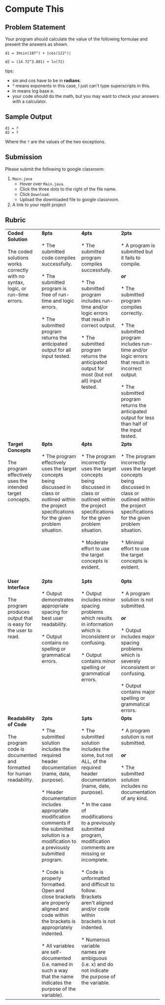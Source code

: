 # Compute This

## Problem Statement

Your program should calculate the value of the following formulae and present the answers as shown.

```
d1 = 3πsin(187°) + |cos(122°)|

d2 = (14.72^3.801) + ln(72)
```

tips:

- sin and cos have to be in **radians**.
- ^ means exponents in this case, I just can't type superscripts in this.
- ln means log base e.
- your code should do the math, but you may want to check your answers with a calculator.

## Sample Output

```
d1 = ?
d2 = ?
```

Where the `?` are the values of the two exceptions.

## Submission

Please submit the following to google classroom:

1. `Main.java`
    * Hover over `Main.java`.
    * Click the three dots to the right of the file name.
    * Click `Download`.
    * Upload the downloaded file to google classroom.
2. A link to your replit project

## Rubric

<table>
<tbody>
  <tr>
    <td valign="top"><b>Coded Solution</b><br><br>The coded solutions works correctly with no syntax, logic, or run-time errors.</td>
    <td valign="top"><b>8pts</b><br><br>* The submitted code compiles successfully. <br><br>* The submitted program is free of run-time and logic errors. <br><br>* The submitted program returns the anticipated output for all input tested.
</td>
    <td valign="top"><b>4pts</b><br><br>* The submitted program compiles successfully. <br><br>* The submitted program includes run-time and/or logic errors that result in correct output. <br><br>* The submitted program returns the anticipated output for most (but not all) input tested.
</td>
    <td valign="top"><b>2pts</b><br><br>* A program is submitted but it fails to compile. <br><br><b><em>or</em></b> <br><br>* The submitted program compiles correctly. <br><br>* The submitted program includes run-time and/or logic errors that result in incorrect output. <br><br>* The submitted program returns the anticipated output for less than half of the input tested.
</td>
    <td valign="top"><b>0pts</b><br><br>* A program solution is not submitted.
</td>
  </tr>
  <tr>
    <td valign="top"><b>Target Concepts</b><br><br>The program effectively uses the intended target concepts.</td>
    <td valign="top"><b>8pts</b><br><br>* The program effectively uses the target concepts being discussed in class or outlined within the project specifications for the given problem situation.
</td>
    <td valign="top"><b>4pts</b><br><br>* The program incorrectly uses the target concepts being discussed in class or outlined within the project specifications for the given problem situation. <br><br>* Moderate effort to use the target concepts is evident.
</td>
    <td valign="top"><b>2pts</b><br><br>* The program incorrectly uses the target concepts being discussed in class or outlined within the project specifications for the given problem situation. <br><br>* Minimal effort to use the target concepts is evident.
</td>
    <td valign="top"><b>0pts</b><br><br>* A program solution is not submitted. <br><br><b><em>or</em></b><br><br> * No attempt was made to use the target concepts being discussed in class or outlined within the project specifications for the given problem situation.
</td>
  </tr>
  <tr>
    <td valign="top"><b>User Interface</b><br><br>The program produces output that is easy for the user to read.</td>
    <td valign="top"><b>2pts</b><br><br>* Output demonstrates appropriate spacing for best user readability. <br><br>* Output contains no spelling or grammatical errors.
</td>
    <td valign="top"><b>1pts</b><br><br>* Output includes minor spacing problems which results in information which is inconsistent or confusing. <br><br>* Output contains minor spelling or grammatical errors.
</td>
    <td valign="top"><b>0pts</b><br><br>* A program solution is not submitted. <br><br><b><em>or</em></b> <br><br>* Output includes major spacing problems which is severely inconsistent or confusing. <br><br>* Output contains major spelling or grammatical errors.
</td>
  </tr>
  <tr>
    <td valign="top"><b>Readability of Code</b><br><br>The program code is documented and formatted for human readability.</td>
    <td valign="top"><b>2pts</b><br><br>* The submitted solution includes the required header documentation (name, date, purpose). <br><br>* Header documentation includes appropriate modification comments if the submitted solution is a modification to a previously submitted program. <br><br>* Code is properly formatted. Open and close brackets are properly aligned and code within the brackets is appropriately indented. <br><br>* All variables are self-documented (i.e. named in such a way that the name indicates the purpose of the variable).
</td>
    <td valign="top"><b>1pts</b><br><br>* The submitted solution includes the some, but not ALL, of the required header documentation (name, date, purpose). <br><br>* In the case of modifications to a previously submitted program, modification comments are missing or incomplete. <br><br>* Code is unformatted and difficult to follow. Brackets aren't aligned and/or code within brackets is not indented. <br><br>* Numerous variable names are ambiguous (i.e. x) and do not indicate the purpose of the variable.
</td>
    <td valign="top"><b>0pts</b><br><br>* A program solution is not submitted. <br><br><b><em>or</em></b> <br><br>* The submitted solution includes no documentation of any kind.</td>
  </tr>
</tbody>
</table>
